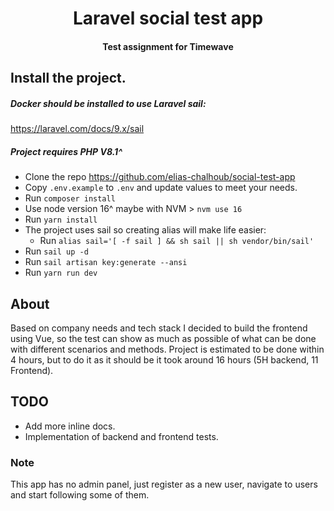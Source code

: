 <h1 align="center">Laravel social test app</h1>
<h4 align="center">Test assignment for Timewave</h4>

## Install the project.

##### Docker should be installed to use Laravel sail:
https://laravel.com/docs/9.x/sail

##### Project requires PHP V8.1^

- Clone the repo https://github.com/elias-chalhoub/social-test-app
- Copy `.env.example` to `.env` and update values to meet your needs.
- Run `composer install`
- Use node version 16^ maybe with NVM > `nvm use 16`
- Run `yarn install`
- The project uses sail so creating alias will make life easier:
	- Run `alias sail='[ -f sail ] && sh sail || sh vendor/bin/sail'`
- Run `sail up -d`
- Run `sail artisan key:generate --ansi`
- Run `yarn run dev`

## About

Based on company needs and tech stack I decided to build the frontend using Vue, so the test can show as much as possible of what can be done with different scenarios and methods.
Project is estimated to be done within 4 hours, but to do it as it should be it took around 16 hours (5H backend, 11 Frontend).

## TODO
* Add more inline docs.
* Implementation of backend and frontend tests.

### Note
This app has no admin panel, just register as a new user, navigate to users and start following some of them.
